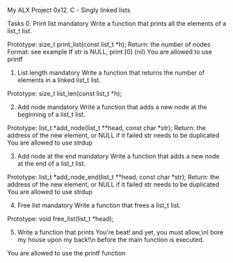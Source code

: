 My ALX Project 0x12. C - Singly linked lists

Tasks
0. Print list
mandatory
Write a function that prints all the elements of a list_t list.

Prototype: size_t print_list(const list_t *h);
Return: the number of nodes
Format: see example
If str is NULL, print [0] (nil)
You are allowed to use printf


1. List length
mandatory
Write a function that returns the number of elements in a linked list_t list.

Prototype: size_t list_len(const list_t *h);


2. Add node
mandatory
Write a function that adds a new node at the beginning of a list_t list.

Prototype: list_t *add_node(list_t **head, const char *str);
Return: the address of the new element, or NULL if it failed
str needs to be duplicated
You are allowed to use strdup


3. Add node at the end
mandatory
Write a function that adds a new node at the end of a list_t list.

Prototype: list_t *add_node_end(list_t **head, const char *str);
Return: the address of the new element, or NULL if it failed
str needs to be duplicated
You are allowed to use strdup


4. Free list
mandatory
Write a function that frees a list_t list.

Prototype: void free_list(list_t *head);


5. Write a function that prints You're beat! and yet, you must allow,\nI bore my house upon my back!\n before the main function is executed.

You are allowed to use the printf function
